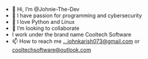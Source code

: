 - 👋 Hi, I’m @Johnie-The-Dev
- 👀 I have passion for programming and cybersecurity
- 🌱 I love Python and Linux
- 💞️ I’m looking to collaborate
- I work under the brand name Cooltech Software 
- 📫 How to reach me ...johnkarish073@gmail.com or cooltechsoftware@outlook.com


